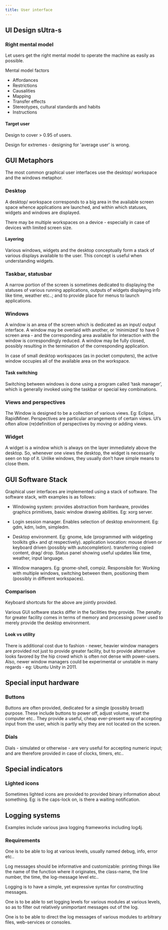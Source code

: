 ```yaml
---
title: User interface
---
```


## UI Design sUtra-s

### Right mental model
Let users get the right mental model to operate the machine as easily as possible.

Mental model factors

- Affordances
- Restrictions
- Causalities
- Mapping
- Transfer effects
- Stereotypes, cultural standards and habits
- Instructions

#### Target user

Design to cover > 0.95 of users.

Design for extremes - designing for 'average user' is wrong.

## GUI Metaphors

The most common graphical user interfaces use the desktop/ workspace and the windows metaphor.

### Desktop

A desktop/ workspace corresponds to a big area in the available screen space whence applications are launched, and within which statuses, widgets and windows are displayed.

There may be multiple workspaces on a device - especially in case of devices with limited screen size.

#### Layering

Various windows, widgets and the desktop conceptually form a stack of various displays available to the user. This concept is useful when understanding widgets.

### Taskbar, statusbar

A narrow portion of the screen is sometimes dedicated to displaying the statuses of various running applications, outputs of widgets displaying info like time, weather etc..; and to provide place for menus to launch applications.

### Windows

A window is an area of the screen which is dedicated as an input/ output interface. A window may be overlaid with another, or ’minimized’ to have 0 screen area - and the corresponding area available for interaction with the window is correspondingly reduced. A window may be fully closed, possibly resulting in the termination of the corresponding application.

In case of small desktop workspaces (as in pocket computers), the active window occupies all of the available area on the workspace.

#### Task switching

Switching between windows is done using a program called ’task manager’, which is generally invoked using the taskbar or special key combinations.

### Views and perspectives

The Window is designed to be a collection of various views. Eg: Eclipse, RapidMiner. Perspectives are particular arrangements of certain views. UI’s often allow (re)definition of perspectives by moving or adding views.

### Widget

A widget is a window which is always on the layer immediately above the desktop. So, whenever one views the desktop, the widget is necessarily seen on top of it. Unlike windows, they usually don’t have simple means to close them.

## GUI Software Stack

Graphical user interfaces are implemented using a stack of software. The software stack, with examples is as follows:

- Windowing system: provides abstraction from hardware, provides graphics primitives, basic window drawing abilities. Eg: xorg server.

- Login session manager. Enables selection of desktop environment. Eg: gdm, kdm, lxdm, simpledm.

- Desktop environment. Eg: gnome, kde (programmed with widgeting toolkits gtk+ and qt respectively). application ivocation: mouse driven or keyboard driven (possibly with autocompletion). transferring copied content, drag/ drop. Status panel showing useful updates like time, weather, input language.

- Window managers. Eg: gnome-shell, compiz. Responsible for: Working with multiple windows, switching between them, positioning them (possibly in different workspaces).


### Comparison

Keyboard shortcuts for the above are jointly provided.

Various GUI software stacks differ in the facilities they provide. The penalty for greater facility comes in terms of memory and processing power used to merely provide the desktop environment.

#### Look vs utility

There is additional cost due to fashion - newer, heavier window managers are provided not just to provide greater facility, but to provide alternative looks favored by the hip crowd which is often not dense with power-users. Also, newer window managers could be experimental or unstable in many regards - eg: Ubuntu Unity in 2011.

## Special input hardware

### Buttons

Buttons are often provided, dedicated for a simgle (possibly broad) purpose. These include buttons to power off, adjust volume, reset the computer etc.. They provide a useful, cheap ever-present way of accepting input from the user, which is partly why they are not located on the screen.

### Dials

Dials - simulated or otherwise - are very useful for accepting numeric input; and are therefore provided in case of clocks, timers, etc..

## Special indicators

### Lighted icons

Sometimes lighted icons are provided to provided binary information about something. Eg: is the caps-lock on, is there a waiting notification.

## Logging systems

Examples include various java logging frameworks including log4j.

### Requirements

One is to be able to log at various levels, usually named debug, info, error etc..

Log messages should be informative and customizable: printing things like the name of the function where it originates, the class-name, the line number, the time, the log-message level etc..

Logging is to have a simple, yet expressive syntax for constructing messages.

One is to be able to set logging levels for various modules at various levels, so as to filter out relatively unimportant messages out of the log.

One is to be able to direct the log messages of various modules to arbitrary files, web-services or consoles.
